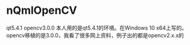 # nQmlOpenCV
qt5.4.1 opencv3.0.0
本人用的是qt5.4.1的环境。在Windows 10 x64上写的。
opencv移植的是3.0.0，我看了很多网上资料，例子出的都是opencv2.x.x的
